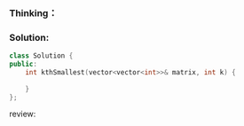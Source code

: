 ### Thinking：

### Solution:

```cpp
class Solution {
public:
	int kthSmallest(vector<vector<int>>& matrix, int k) {
		
	}
};
```

review: